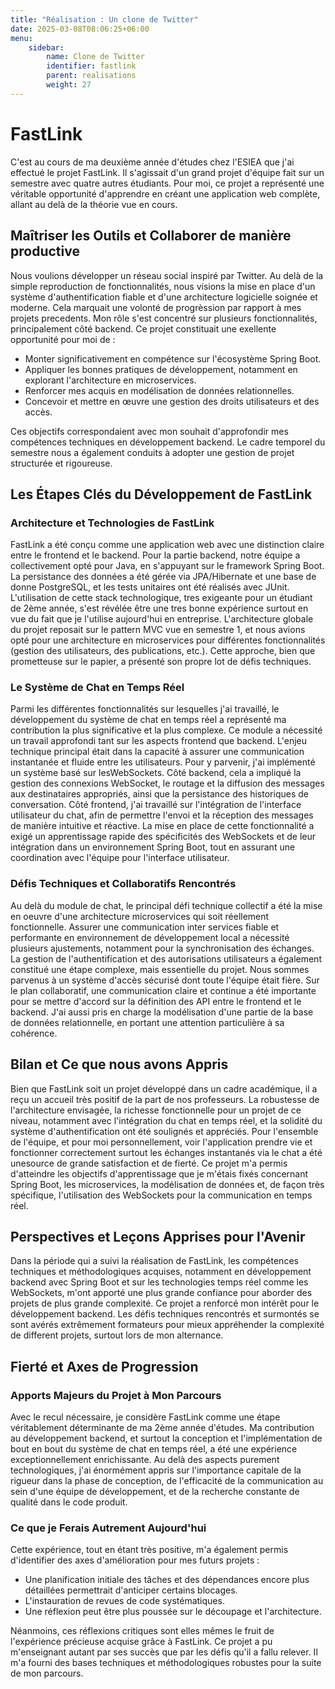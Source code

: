 ```yaml
---
title: "Réalisation : Un clone de Twitter"
date: 2025-03-08T08:06:25+06:00
menu:
    sidebar:
        name: Clone de Twitter
        identifier: fastlink
        parent: realisations
        weight: 27
---
```


# FastLink
C'est au cours de ma deuxième année d'études chez l'ESIEA que
j'ai effectué le projet FastLink. Il s'agissait d'un grand projet d'équipe 
fait sur un semestre avec quatre autres étudiants.
Pour moi, ce projet a représenté une véritable opportunité
d'apprendre en créant une application web complète, allant au delà
de la théorie vue en cours.

## Maîtriser les Outils et Collaborer de manière productive
Nous voulions développer un réseau social inspiré par Twitter. Au delà de la
simple reproduction de fonctionnalités, nous visions la mise en
place d'un système d'authentification fiable et
d'une architecture logicielle soignée et moderne.
Cela marquait une volonté de progrèssion par rapport à mes projets
precedents.
Mon rôle s'est concentré sur plusieurs fonctionnalités, principalement côté backend. Ce projet constituait
une exellente opportunité pour moi de :

- Monter significativement en compétence sur l'écosystème Spring Boot.
- Appliquer les bonnes pratiques de développement, notamment en explorant l'architecture en microservices.
- Renforcer mes acquis en modélisation de données relationnelles.
- Concevoir et mettre en œuvre une gestion des droits utilisateurs et des accès.

Ces objectifs correspondaient avec mon souhait d'approfondir mes
compétences techniques en développement backend. Le cadre temporel
du semestre nous a également conduits à adopter une gestion de
projet structurée et rigoureuse.

## Les Étapes Clés du Développement de FastLink
### Architecture et Technologies de FastLink
FastLink a été conçu comme une application web avec une
distinction claire entre le frontend et le backend. Pour la partie
backend, notre équipe a collectivement opté pour Java, en
s'appuyant sur le framework Spring Boot. La persistance des
données a été gérée via JPA/Hibernate et une base de donne PostgreSQL, et les
tests unitaires ont été réalisés avec JUnit.
L'utilisation de cette stack technologique, tres
exigeante pour un étudiant de 2ème année, s'est révélée être
une tres bonne expérience surtout en vue du fait que je l'utilise aujourd'hui en entreprise.
L'architecture globale du projet reposait sur le pattern MVC vue en semestre 1,
et nous avions opté pour une architecture en microservices
pour différentes fonctionnalités (gestion des utilisateurs, des
publications, etc.). Cette approche, bien que prometteuse sur le
papier, a présenté son propre lot de défis techniques.

### Le Système de Chat en Temps Réel
Parmi les différentes fonctionnalités sur lesquelles j'ai
travaillé, le développement du système de chat en temps
réel a représenté ma contribution la plus significative
et la plus complexe. Ce module a nécessité un travail approfondi
tant sur les aspects frontend que backend.
L'enjeu technique principal était dans la capacité à assurer
une communication instantanée et fluide entre les utilisateurs. Pour
y parvenir, j'ai implémenté un système basé sur lesWebSockets. 
Côté backend, cela a impliqué la
gestion des connexions WebSocket, le routage et la diffusion des
messages aux destinataires appropriés, ainsi que la persistance des
historiques de conversation. Côté frontend, j'ai travaillé sur
l'intégration de l'interface utilisateur du chat, afin de permettre
l'envoi et la réception des messages de manière intuitive et
réactive.
La mise en place de cette fonctionnalité a exigé un
apprentissage rapide des spécificités des WebSockets et de leur
intégration dans un environnement Spring Boot, tout en assurant une
coordination avec l'équipe pour l'interface utilisateur.

### Défis Techniques et Collaboratifs Rencontrés
Au delà du module de chat, le principal défi technique collectif
a été la mise en oeuvre d'une architecture microservices qui
soit réellement fonctionnelle. Assurer une communication
inter services fiable et performante en environnement de
développement local a nécessité plusieurs ajustements, notamment
pour la synchronisation des échanges.
La gestion de l'authentification et des autorisations
utilisateurs a également constitué une étape complexe, mais
essentielle du projet. Nous sommes parvenus à un système d'accès
sécurisé dont toute l'équipe était fière.
Sur le plan collaboratif, une communication claire et continue a
été importante pour se mettre d'accord sur la définition des API entre le
frontend et le backend. J'ai aussi pris en charge la
modélisation d'une partie de la base de données relationnelle, en
portant une attention particulière à sa cohérence.

## Bilan et Ce que nous avons Appris
Bien que FastLink soit un projet développé dans un cadre
académique, il a reçu un accueil très positif de la part
de nos professeurs. La robustesse de l'architecture
envisagée, la richesse fonctionnelle pour un projet de ce niveau,
notamment avec l'intégration du chat en temps réel, et la solidité
du système d'authentification ont été soulignés
et appréciés.
Pour l'ensemble de l'équipe, et pour moi personnellement, voir
l'application prendre vie et fonctionner correctement surtout les échanges instantanés via le chat a été unesource de grande satisfaction et de fierté. Ce
projet m'a permis d'atteindre les objectifs d'apprentissage que je
m'étais fixés concernant Spring Boot, les microservices, la
modélisation de données et, de façon très spécifique,
l'utilisation des WebSockets pour la communication
en temps réel.

## Perspectives et Leçons Apprises pour l'Avenir
Dans la période qui a suivi la réalisation de FastLink, les
compétences techniques et méthodologiques acquises, notamment en
développement backend avec Spring Boot et sur les technologies temps
réel comme les WebSockets, m'ont apporté une plus grande confiance pour
aborder des projets de plus grande complexité.
Ce projet a renforcé mon intérêt pour le
développement backend. Les défis techniques rencontrés et surmontés se
sont avérés extrêmement formateurs pour mieux appréhender la
complexité de different projets, surtout lors de mon alternance.

## Fierté et Axes de Progression
### Apports Majeurs du Projet à Mon Parcours
Avec le recul nécessaire, je considère FastLink
comme une étape véritablement déterminante de ma 2ème année
d'études. Ma contribution au développement backend, et 
surtout la conception et l'implémentation de bout
en bout du système de chat en temps réel, a été une
expérience exceptionnellement enrichissante.
Au delà des aspects purement technologiques, j'ai énormément
appris sur l'importance capitale de la rigueur dans la phase
de conception, de l'efficacité de la communication
au sein d'une équipe de développement, et de la recherche
constante de qualité dans le code produit.

### Ce que je Ferais Autrement Aujourd'hui
Cette expérience, tout en étant très positive, m'a également
permis d'identifier des axes d'amélioration pour mes futurs projets
:

- Une planification initiale des tâches et des dépendances encore plus détaillées permettrait d'anticiper certains blocages.
- L'instauration de revues de code systématiques.
- Une réflexion peut être plus poussée sur le découpage et l'architecture.

Néanmoins, ces réflexions critiques sont elles mêmes le fruit
de l'expérience précieuse acquise grâce à FastLink. Ce projet
a pu m'enseignant autant par ses succès que par
les défis qu'il a fallu relever. Il m'a fourni des bases techniques et
méthodologiques robustes pour la suite de mon parcours.
